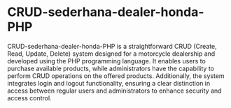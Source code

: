 # CRUD-sederhana-dealer-honda-PHP
CRUD-sederhana-dealer-honda-PHP is a straightforward CRUD (Create, Read, Update, Delete) system designed for a motorcycle dealership and developed using the PHP programming language. It enables users to purchase available products, while administrators have the capability to perform CRUD operations on the offered products. Additionally, the system integrates login and logout functionality, ensuring a clear distinction in access between regular users and administrators to enhance security and access control.
